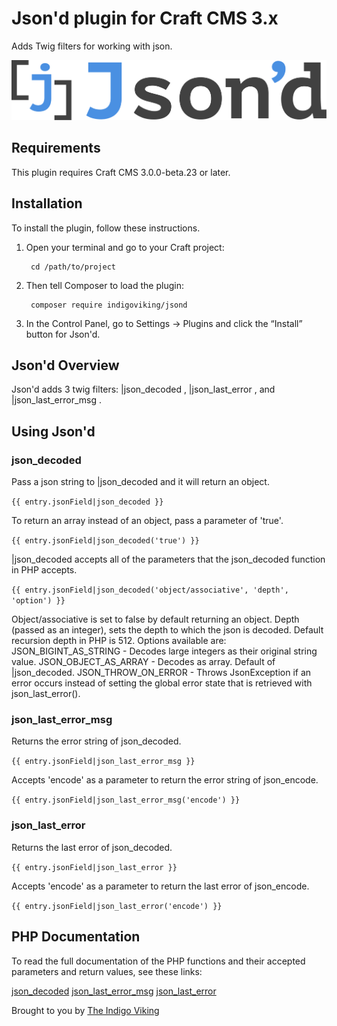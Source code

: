 # Json'd plugin for Craft CMS 3.x

Adds Twig filters for working with json.

![Screenshot](resources/img/plugin-logo.png)

## Requirements

This plugin requires Craft CMS 3.0.0-beta.23 or later.

## Installation

To install the plugin, follow these instructions.

1. Open your terminal and go to your Craft project:

        cd /path/to/project

2. Then tell Composer to load the plugin:

        composer require indigoviking/jsond

3. In the Control Panel, go to Settings → Plugins and click the “Install” button for Json'd.

## Json'd Overview

Json'd adds 3 twig filters: |json_decoded , |json_last_error , and |json_last_error_msg .

## Using Json'd

### json_decoded

Pass a json string to |json_decoded and it will return an object.

`{{ entry.jsonField|json_decoded }}`

To return an array instead of an object, pass a parameter of 'true'.

`{{ entry.jsonField|json_decoded('true') }}`

|json_decoded accepts all of the parameters that the json_decoded function in PHP accepts.

`{{ entry.jsonField|json_decoded('object/associative', 'depth', 'option') }}`

Object/associative is set to false by default returning an object.
Depth (passed as an integer), sets the depth to which the json is decoded. Default recursion depth in PHP is 512.
Options available are:
	JSON_BIGINT_AS_STRING - Decodes large integers as their original string value.
	JSON_OBJECT_AS_ARRAY - Decodes as array. Default of |json_decoded.
	JSON_THROW_ON_ERROR - Throws JsonException if an error occurs instead of setting the global error state that is retrieved with json_last_error().

### json_last_error_msg

Returns the error string of json_decoded.

`{{ entry.jsonField|json_last_error_msg }}`

Accepts 'encode' as a parameter to return the error string of json_encode.

`{{ entry.jsonField|json_last_error_msg('encode') }}`

### json_last_error

Returns the last error of json_decoded.

`{{ entry.jsonField|json_last_error }}`

Accepts 'encode' as a parameter to return the last error of json_encode.

`{{ entry.jsonField|json_last_error('encode') }}`

## PHP Documentation

To read the full documentation of the PHP functions and their accepted parameters and return values, see these links:

[json_decoded](http://php.net/manual/en/function.json-decode.php)
[json_last_error_msg](http://php.net/manual/en/function.json-last-error-msg.php)
[json_last_error](http://php.net/manual/en/function.json-last-error.php)

Brought to you by [The Indigo Viking](https://www.theindigoviking.com)
